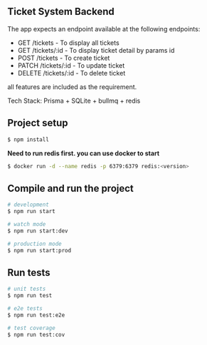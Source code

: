 ## Ticket System Backend
The app expects an endpoint available at the following endpoints:

- GET  /tickets - To display all tickets
- GET  /tickets/:id - To display ticket detail by params id
- POST /tickets - To create ticket
- PATCH /tickets/:id - To update ticket
- DELETE /tickets/:id - To delete ticket

all features are included as the requirement.

Tech Stack: Prisma + SQLite + bullmq + redis

## Project setup

```bash
$ npm install
```
**Need to run redis first. you can use docker to start**

```bash
$ docker run -d --name redis -p 6379:6379 redis:<version>
```

## Compile and run the project

```bash
# development
$ npm run start

# watch mode
$ npm run start:dev

# production mode
$ npm run start:prod
```

## Run tests

```bash
# unit tests
$ npm run test

# e2e tests
$ npm run test:e2e

# test coverage
$ npm run test:cov
```
